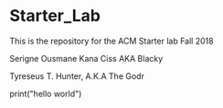 # Starter_Lab
This is the repository for the ACM Starter lab
Fall 2018

Serigne Ousmane Kana Ciss AKA Blacky 



Tyreseus T. Hunter, A.K.A The Godr

print("hello world")